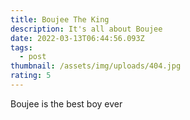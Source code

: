 ```yaml
---
title: Boujee The King
description: It's all about Boujee
date: 2022-03-13T06:44:56.093Z
tags:
  - post
thumbnail: /assets/img/uploads/404.jpg
rating: 5
---
```

Boujee is the best boy ever